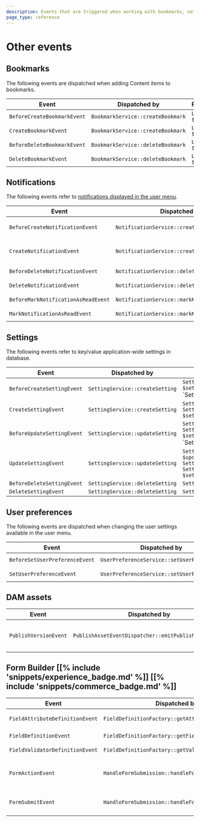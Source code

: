 ```yaml
---
description: Events that are triggered when working with bookmarks, notifications, settings, forms and others.
page_type: reference
---
```


# Other events

## Bookmarks

The following events are dispatched when adding Content items to bookmarks.

| Event | Dispatched by | Properties |
|---|---|---|
|`BeforeCreateBookmarkEvent`|`BookmarkService::createBookmark`|`Location $location`|
|`CreateBookmarkEvent`|`BookmarkService::createBookmark`|`Location $location`|
|`BeforeDeleteBookmarkEvent`|`BookmarkService::deleteBookmark`|`Location $location`|
|`DeleteBookmarkEvent`|`BookmarkService::deleteBookmark`|`Location $location`|

## Notifications

The following events refer to [notifications displayed in the user menu](notifications.md#create-custom-notifications).

| Event | Dispatched by | Properties |
|---|---|---|
|`BeforeCreateNotificationEvent`|`NotificationService::createNotification`|`CreateStruct $createStruct`</br>`Notification|null $notification`|
|`CreateNotificationEvent`|`NotificationService::createNotification`|`Notification $notification`</br>`CreateStruct $createStruct`|
|`BeforeDeleteNotificationEvent`|`NotificationService::deleteNotification`|`Notification $notification`|
|`DeleteNotificationEvent`|`NotificationService::deleteNotification`|`Notification $notification`|
|`BeforeMarkNotificationAsReadEvent`|`NotificationService::markNotificationAsRead`|`Notification $notification`|
|`MarkNotificationAsReadEvent`|`NotificationService::markNotificationAsRead`|`Notification $notification`|

## Settings

The following events refer to key/value application-wide settings in database.

| Event | Dispatched by | Properties |
|---|---|---|
|`BeforeCreateSettingEvent`|`SettingService::createSetting`|`SettingCreateStruct $settingCreateStruct`</br>`Setting|null $setting`|
|`CreateSettingEvent`|`SettingService::createSetting`|`Setting $setting`</br>`SettingCreateStruct $settingCreateStruct`|
|`BeforeUpdateSettingEvent`|`SettingService::updateSetting`|`Setting $setting`</br>`SettingUpdateStruct $settingUpdateStruct`</br>`Setting|null $updatedSetting`|
|`UpdateSettingEvent`|`SettingService::updateSetting`|`Setting $updatedSetting`</br>`Setting $setting`</br>`SettingUpdateStruct $settingUpdateStruct`|
|`BeforeDeleteSettingEvent`|`SettingService::deleteSetting`|`Setting $setting`|
|`DeleteSettingEvent`|`SettingService::deleteSetting`|`Setting $setting`|

## User preferences

The following events are dispatched when changing the user settings available in the user menu.

| Event | Dispatched by | Properties |
|---|---|---|
|`BeforeSetUserPreferenceEvent`|`UserPreferenceService::setUserPreference`|`UserPreferenceSetStruct[] $userPreferenceSetStructs`|
|`SetUserPreferenceEvent`|`UserPreferenceService::setUserPreference`|`UserPreferenceSetStruct[] $userPreferenceSetStructs`|

## DAM assets 

| Event | Dispatched by | Properties |
|---|---|---|
|`PublishVersionEvent`|`PublishAssetEventDispatcher::emitPublishAssetEvent`|`Content $content`</br>`Connector\Dam\AssetIdentifier $assetIdentifier`</br>`Connector\Dam\AssetSource $assetSource`|

## Form Builder [[% include 'snippets/experience_badge.md' %]] [[% include 'snippets/commerce_badge.md' %]]

| Event | Dispatched by | Properties |
|---|---|---|
|`FieldAttributeDefinitionEvent`|`FieldDefinitionFactory::getAttributesDefinitions`|`FieldAttributeDefinitionBuilder $definitionBuilder`</br>`array $configuration`|
|`FieldDefinitionEvent`|`FieldDefinitionFactory::getFieldDefinition`|`FieldDefinitionBuilder $definitionBuilder`</br>`array $configuration`|
|`FieldValidatorDefinitionEvent`|`FieldDefinitionFactory::getValidatorsDefinitions`|`FieldDefinitionBuilder $definitionBuilder`</br>`array $configuration`|
|`FormActionEvent`|`HandleFormSubmission::handleFormSubmission`|`ContentView $contentView`</br>`Ibexa\Contracts\FormBuilder\FieldType\Model\Form  $form`</br>`string $action`</br>`mixed  $data`|
|`FormSubmitEvent`|`HandleFormSubmission::handleFormSubmission`|`ContentView $contentView`</br>`Ibexa\Contracts\FormBuilder\FieldType\Model\Form $form`</br>`array $data`|

